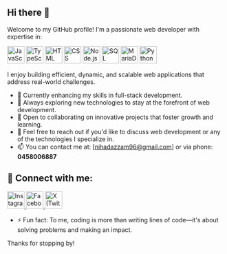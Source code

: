 ## Hi there 👋

Welcome to my GitHub profile! I'm a passionate web developer with expertise in:

<p align="left">
  <img src="https://cdn.jsdelivr.net/gh/devicons/devicon/icons/javascript/javascript-original.svg" alt="JavaScript" width="40" height="40"/>
  <img src="https://cdn.jsdelivr.net/gh/devicons/devicon/icons/typescript/typescript-original.svg" alt="TypeScript" width="40" height="40"/>
  <img src="https://cdn.jsdelivr.net/gh/devicons/devicon/icons/html5/html5-original.svg" alt="HTML" width="40" height="40"/>
  <img src="https://cdn.jsdelivr.net/gh/devicons/devicon/icons/css3/css3-original.svg" alt="CSS" width="40" height="40"/>
  <img src="https://cdn.jsdelivr.net/gh/devicons/devicon/icons/nodejs/nodejs-original.svg" alt="Node.js" width="40" height="40"/>
  <img src="https://cdn.jsdelivr.net/gh/devicons/devicon/icons/mysql/mysql-original.svg" alt="SQL" width="40" height="40"/>
  <img src="https://cdn.jsdelivr.net/gh/devicons/devicon/icons/mariadb/mariadb-original.svg" alt="MariaDB" width="40" height="40"/>
  <img src="https://cdn.jsdelivr.net/gh/devicons/devicon/icons/python/python-original.svg" alt="Python" width="40" height="40"/>
</p>

I enjoy building efficient, dynamic, and scalable web applications that address real-world challenges.

- 🔭 Currently enhancing my skills in full-stack development.
- 🌱 Always exploring new technologies to stay at the forefront of web development.
- 👯 Open to collaborating on innovative projects that foster growth and learning.
- 💬 Feel free to reach out if you'd like to discuss web development or any of the technologies I specialize in.
- 📫 You can contact me at: [nihadazzam96@gmail.com] or via phone: **0458006887**

## 📱 Connect with me:

<p align="left">
  <a href="https://www.instagram.com/azzni.jr/">
    <img src="https://upload.wikimedia.org/wikipedia/commons/a/a5/Instagram_icon.png" alt="Instagram" width="40" height="40"/>
  </a>
  <a href="https://www.facebook.com/nihad.alazzam.1/">
    <img src="https://cdn.jsdelivr.net/gh/devicons/devicon/icons/facebook/facebook-original.svg" alt="Facebook" width="40" height="40"/>
  </a>
  <a href="https://x.com/Nihadazzam1">
    <img src="https://cdn.jsdelivr.net/gh/devicons/devicon/icons/twitter/twitter-original.svg" alt="X (Twitter)" width="40" height="40"/>
  </a>
</p>

- ⚡ Fun fact: To me, coding is more than writing lines of code—it's about solving problems and making an impact.

Thanks for stopping by!
